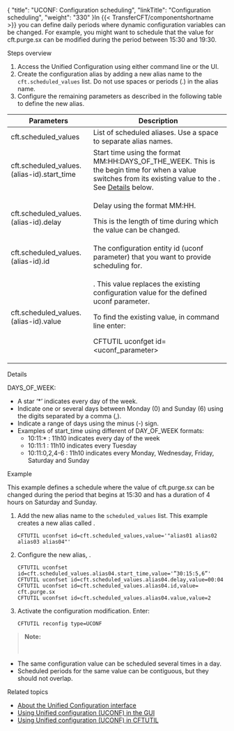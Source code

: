 {
    "title": "UCONF: Configuration scheduling",
    "linkTitle": "Configuration scheduling",
    "weight": "330"
}In {{< TransferCFT/componentshortname  >}} you can define daily periods where dynamic configuration variables can be changed. For example, you might want to schedule that the value for cft.purge.sx can be modified during the period between 15:30 and 19:30.

Steps overview

1.  Access the Unified Configuration using either command line or the UI.
2.  Create the configuration alias by adding a new alias name to the `cft.scheduled_values` list. Do not use spaces or periods (.) in the alias name.
3.  Configure the remaining parameters as described in the following table to define the new alias.

<table>
   <thead>
      <tr>
<th class="HeadE-Column1-Header1">Parameters         </th>
<th class="HeadD-Column1-Header1">Description         </th>
      </tr>
   </thead>
   <tbody>
      <tr>
         <td>cft.scheduled_values         </td>
         <td>List of scheduled aliases. Use a space to separate alias names.         </td>
      </tr>
      <tr>
         <td>cft.scheduled_values.(alias-id).start_time         </td>
         <td>Start time using the format MM:HH:DAYS_OF_THE_WEEK. This is the begin time for when a value switches from its existing value to the . See <a href="#Details,%20days">Details</a> below.         </td>
      </tr>
      <tr>
         <td>cft.scheduled_values.(alias-id).delay         </td>
         <td><p>Delay using the format MM:HH.</p>
<p>This is the length of time during which the value can be changed.</p>         </td>
      </tr>
      <tr>
         <td>cft.scheduled_values.(alias-id).id         </td>
         <td>The configuration entity id (uconf parameter) that you want to provide scheduling for.         </td>
      </tr>
      <tr>
         <td>cft.scheduled_values.(alias-id).value         </td>
         <td><p>. This value replaces the existing configuration value for the defined uconf parameter.</p>
<p>To find the existing value, in command line enter:</p>
<p>CFTUTIL uconfget id=&lt;uconf_parameter&gt;</p>         </td>
      </tr>
   </tbody>
</table>

<span id="Details, days"></span>Details

DAYS\_OF\_WEEK:

-   A star ‘\*’ indicates every day of the week.
-   Indicate one or several days between Monday (0) and Sunday (6) using the digits separated by a comma (,).
-   Indicate a range of days using the minus (-) sign.
-   Examples of start\_time using different of DAY\_OF\_WEEK formats:
    -   10:11:\* : 11h10 indicates every day of the week
    -   10:11:1 : 11h10 indicates every Tuesday
    -   10:11:0,2,4-6 : 11h10 indicates every Monday, Wednesday, Friday, Saturday and Sunday

Example

This example defines a schedule where the value of cft.purge.sx can be changed during the period that begins at 15:30 and has a duration of 4 hours on Saturday and Sunday.

1.  Add the new alias name to the `scheduled_values` list. This example creates a new alias called .

        CFTUTIL uconfset id=cft.scheduled_values,value='"alias01 alias02 alias03 alias04"'

2.  Configure the new alias, .

        CFTUTIL uconfset id=cft.scheduled_values.alias04.start_time,value='”30:15:5,6”'
        CFTUTIL uconfset id=cft.scheduled_values.alias04.delay,value=00:04
        CFTUTIL uconfset id=cft.scheduled_values.alias04.id,value= cft.purge.sx
        CFTUTIL uconfset id=cft.scheduled_values.alias04.value,value=2

3.  Activate the configuration modification. Enter:

        CFTUTIL reconfig type=UCONF

> **Note:**
>
>  

-   The same configuration value can be scheduled several times in a day.
-   Scheduled periods for the same value can be contiguous, but they should not overlap.

Related topics

-   [About the Unified Configuration interface](../)
-   [Using Unified configuration (UCONF) in the GUI](../uconf_interface_actions)
-   [Using Unified configuration (UCONF) in CFTUTIL](../uconf_w_cftutil)
